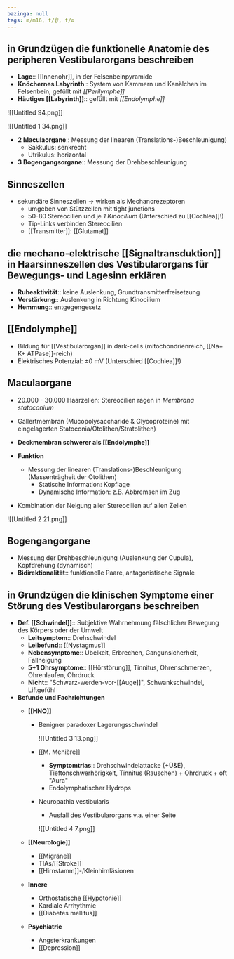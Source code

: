 ```yaml
---
bazinga: null
tags: m/m16, f/👂, f/⚙️
---
```

## in Grundzügen die funktionelle Anatomie des peripheren Vestibularorgans beschreiben

- **Lage**:: [[Innenohr]], in der Felsenbeinpyramide
- **Knöchernes Labyrinth**:: System von Kammern und Kanälchen im Felsenbein, gefüllt mit *[[Perilymphe]]*
- **Häutiges [[Labyrinth]]**:: gefüllt mit *[[Endolymphe]]*

![[Untitled 94.png]]

![[Untitled 1 34.png]]

- **2 Maculaorgane**:: Messung der linearen (Translations-)Beschleunigung)
    - Sakkulus: senkrecht
    - Utrikulus: horizontal
- **3 Bogengangsorgane**:: Messung der Drehbeschleunigung

## Sinneszellen

- sekundäre Sinneszellen → wirken als Mechanorezeptoren
    - umgeben von Stützzellen mit tight junctions
    - 50-80 Stereocilien und je *1 Kinocilium* (Unterschied zu [[Cochlea]]!)
    - Tip-Links verbinden Stereocilien
    - [[Transmitter]]: [[Glutamat]]

## die mechano-elektrische [[Signaltransduktion]] in Haarsinneszellen des Vestibularorgans für Bewegungs- und Lagesinn erklären

- **Ruheaktivität**:: keine Auslenkung, Grundtransmitterfreisetzung
- **Verstärkung**:: Auslenkung in Richtung Kinocilium
- **Hemmung**:: entgegengesetz

## [[Endolymphe]]

- Bildung für [[Vestibularorgan]] in dark-cells (mitochondrienreich, [[Na+ K+ ATPase]]-reich)
- Elektrisches Potenzial: ±0 mV (Unterschied [[Cochlea]]!)

## Maculaorgane

- 20.000 - 30.000 Haarzellen: Stereocilien ragen in *Membrana statoconium*
- Gallertmembran (Mucopolysaccharide & Glycoproteine) mit eingelagerten Statoconia/Otolithen/Stratolithen)
- **Deckmembran schwerer als [[Endolymphe]]**
- **Funktion**
    - Messung der linearen (Translations-)Beschleunigung (Massenträgheit der Otolithen)
        - Statische Information: Kopflage
        - Dynamische Information: z.B. Abbremsen im Zug

- Kombination der Neigung aller Stereocilien auf allen Zellen

![[Untitled 2 21.png]]

## Bogengangorgane

- Messung der Drehbeschleunigung (Auslenkung der Cupula), Kopfdrehung (dynamisch)
- **Bidirektionalität**:: funktionelle Paare, antagonistische Signale

## in Grundzügen die klinischen Symptome einer Störung des Vestibularorgans beschreiben

- **Def. [[Schwindel]]**:: Subjektive Wahrnehmung fälschlicher Bewegung des Körpers oder der Umwelt
    - **Leitsymptom**:: Drehschwindel
    - **Leibefund**:: [[Nystagmus]]
    - **Nebensymptome**:: Übelkeit, Erbrechen, Gangunsicherheit, Fallneigung
    - **5+1 Ohrsymptome**:: [[Hörstörung]], Tinnitus, Ohrenschmerzen, Ohrenlaufen, Ohrdruck
    - **Nicht**:: "Schwarz-werden-vor-[[Auge]]", Schwankschwindel, Liftgefühl
- **Befunde und Fachrichtungen**
    - **[[HNO]]**
        - Benigner paradoxer Lagerungsschwindel

            ![[Untitled 3 13.png]]

        - [[M. Menière]]
            - **Symptomtrias**:: Drehschwindelattacke (+Ü&E), Tieftonschwerhörigkeit, Tinnitus (Rauschen) + Ohrdruck + oft "Aura"
            - Endolymphatischer Hydrops
        - Neuropathia vestibularis
            - Ausfall des Vestibularorgans v.a. einer Seite

            ![[Untitled 4 7.png]]

    - **[[Neurologie]]**
        - [[Migräne]]
        - TIAs/[[Stroke]]
        - [[Hirnstamm]]-/Kleinhirnläsionen
    - **Innere**
        - Orthostatische [[Hypotonie]]
        - Kardiale Arrhythmie
        - [[Diabetes mellitus]] 
    - **Psychiatrie**
        - Angsterkrankungen
        - [[Depression]]

